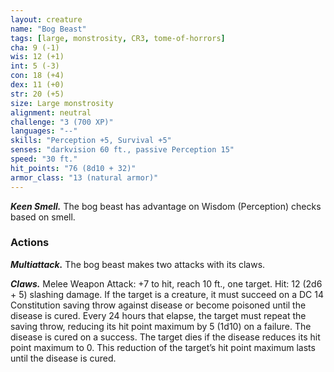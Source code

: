 ```yaml
---
layout: creature
name: "Bog Beast"
tags: [large, monstrosity, CR3, tome-of-horrors]
cha: 9 (-1)
wis: 12 (+1)
int: 5 (-3)
con: 18 (+4)
dex: 11 (+0)
str: 20 (+5)
size: Large monstrosity
alignment: neutral
challenge: "3 (700 XP)"
languages: "--"
skills: "Perception +5, Survival +5"
senses: "darkvision 60 ft., passive Perception 15"
speed: "30 ft."
hit_points: "76 (8d10 + 32)"
armor_class: "13 (natural armor)"
---
```


***Keen Smell.*** The bog beast has advantage on Wisdom (Perception)
checks based on smell.

### Actions

***Multiattack.*** The bog beast makes two attacks
with its claws.

***Claws.*** Melee Weapon Attack: +7 to hit,
reach 10 ft., one target. Hit: 12 (2d6 + 5)
slashing damage. If the target is a creature, it
must succeed on a DC 14 Constitution saving
throw against disease or become poisoned until
the disease is cured. Every 24 hours that elapse, the
target must repeat the saving throw, reducing its hit
point maximum by 5 (1d10) on a failure. The disease
is cured on a success. The target dies if the disease
reduces its hit point maximum to 0. This reduction of
the target’s hit point maximum lasts until
the disease is cured.
